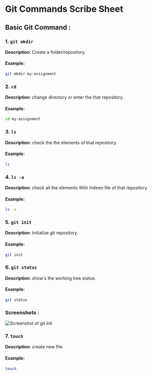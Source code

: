 # Git Commands Scribe Sheet
## Basic Git Command :

### 1. `git mkdir`
**Description**: Create a folder/repository.
#### **Example**:
```bash
git mkdir my-assignment
```
### 2. `cd`
**Description**: change directory or enter the that repository.
#### **Example**:
```bash
cd my-assignment
```
### 3. `ls`
**Description**: check the the elements of that repository.
#### **Example**:
```bash
ls
```
### 4. `ls -a`
**Description**: check all the elements With hideen file of that repository.
#### **Example**:
```bash
ls -a
```
### 5. `git init`
**Description**: Initialize git repository.
#### **Example**:
```bash
git init
```

### 6. `git status`
**Description**: show's the working tree status.
#### **Example**:
```bash
git status
```
### Screenshots :
![Screenshot of git init](https://github.com/riyad20038/IC-DevOps-Batch-2/blob/branch1/assignment_1/Riyad-ICDB2_056/Screenshots/1.create%20foder%20%26%20init.png)

### 7. `touch`
**Description**: create new file.
#### **Example**:
```bash
touch 
```
